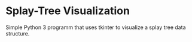 # Splay-Tree Visualization
Simple Python 3 programm that uses tkinter to visualize a splay tree data structure. 

